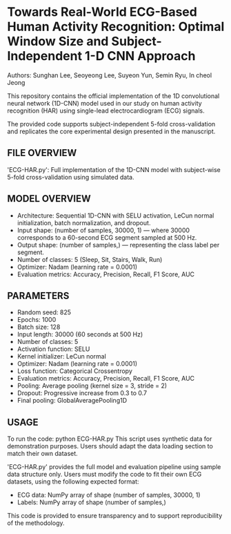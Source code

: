 # Towards Real-World ECG-Based Human Activity Recognition: Optimal Window Size and Subject-Independent 1-D CNN Approach
Authors: Sunghan Lee, Seoyeong Lee, Suyeon Yun, Semin Ryu, In cheol Jeong

This repository contains the official implementation of the 1D convolutional neural network (1D-CNN) model used in our study on human activity recognition (HAR) using single-lead electrocardiogram (ECG) signals.

The provided code supports subject-independent 5-fold cross-validation and replicates the core experimental design presented in the manuscript.


## FILE OVERVIEW
'ECG-HAR.py': Full implementation of the 1D-CNN model with subject-wise 5-fold cross-validation using simulated data.


## MODEL OVERVIEW
- Architecture: Sequential 1D-CNN with SELU activation, LeCun normal initialization, batch normalization, and dropout.
- Input shape: (number of samples, 30000, 1) — where 30000 corresponds to a 60-second ECG segment sampled at 500 Hz.
- Output shape: (number of samples,) — representing the class label per segment.
- Number of classes: 5 (Sleep, Sit, Stairs, Walk, Run)
- Optimizer: Nadam (learning rate = 0.0001)
- Evaluation metrics: Accuracy, Precision, Recall, F1 Score, AUC

## PARAMETERS  
- Random seed: 825
- Epochs: 1000
- Batch size: 128
- Input length: 30000 (60 seconds at 500 Hz)
- Number of classes: 5
- Activation function: SELU
- Kernel initializer: LeCun normal
- Optimizer: Nadam (learning rate = 0.0001)
- Loss function: Categorical Crossentropy
- Evaluation metrics: Accuracy, Precision, Recall, F1 Score, AUC
- Pooling: Average pooling (kernel size = 3, stride = 2)
- Dropout: Progressive increase from 0.3 to 0.7
- Final pooling: GlobalAveragePooling1D


## USAGE
To run the code:
    python ECG-HAR.py
This script uses synthetic data for demonstration purposes.
Users should adapt the data loading section to match their own dataset.

'ECG-HAR.py' provides the full model and evaluation pipeline using sample data structure only.
Users must modify the code to fit their own ECG datasets, using the following expected format:
- ECG data: NumPy array of shape (number of samples, 30000, 1)  
- Labels: NumPy array of shape (number of samples,)

This code is provided to ensure transparency and to support reproducibility of the methodology.

